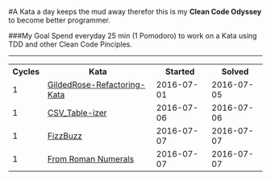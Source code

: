 #A Kata a day keeps the mud away
therefor this is my <b>Clean Code Odyssey</b> to become better programmer.

###My Goal
Spend everyday 25 min (1 Pomodoro) to work on a Kata using TDD and other Clean Code Pinciples.


<hr>	

<table border="0" style="width:100%;">
  <tr>
    <th>Cycles</th>
    <th>Kata</th>
     <th>Started</th>
    <th>Solved</th>
  </tr>
  
  <tr>
    <td>1</td>
    <td><a href="Katas/src/gildedrose/problem/README.md">
    GildedRose-Refactoring-Kata</a></td>
    <td>2016-07-01</td>
    <td>2016-07-05</td>
  </tr>
  
  <tr>
    <td>1</td>
    <td><a href="Katas/src/CSV_Tableizer/">
    CSV_Table-izer</a></td>
    <td>2016-07-06</td>
    <td>2016-07-06</td>
  </tr>
  
  <tr>
    <td>1</td>
    <td><a href="Katas/src/FizzBuzz/">
    FizzBuzz</a></td>
    <td>2016-07-07</td>
    <td>2016-07-07</td>
  </tr>
  
  <tr>
    <td>1</td>
    <td><a href="Katas/src/From_Roman_Numerals/">
    From Roman Numerals</a></td>
    <td>2016-07-07</td>
    <td>2016-07-07</td>
  </tr>
    
</table>
